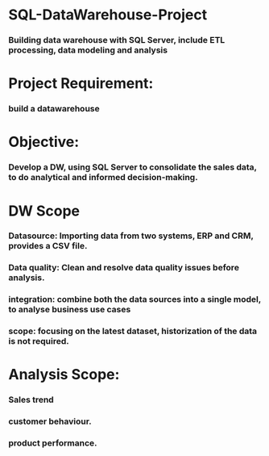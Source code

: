 # SQL-DataWarehouse-Project
  ### Building  data warehouse with SQL Server, include ETL processing,  data modeling and analysis

# Project Requirement:
  ### build a datawarehouse

# Objective:
  ### Develop a DW, using SQL Server to consolidate the sales data, to do analytical and informed decision-making.

# DW Scope
  ### Datasource: Importing data from two systems, ERP and CRM, provides a CSV file.
  ### Data quality: Clean and resolve data quality issues before analysis.
  ### integration: combine both the data sources into a single model, to analyse business use cases
  ### scope: focusing on the latest dataset, historization of the data is not required.

# Analysis Scope:
  ### Sales trend
  ###  customer behaviour.
  ### product performance.
